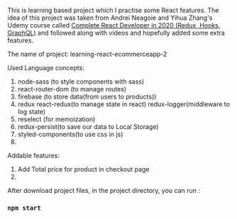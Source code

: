 This is learning based project which I practise some React features. The idea of this project was taken from Andrei Neagoie and Yihua Zhang's Udemy course called [ Complete React Developer in 2020 (Redux, Hooks, GraphQL)](https://www.udemy.com/course/complete-react-developer-zero-to-mastery/) and followed along with videos and hopefully added some extra features.

The name of project: learning-react-ecommerceapp-2

Used Language concepts:

1. node-sass (to style components with sass)
2. react-router-dom (to manage routes)
3. firebase (to store data(from users to products))
4. redux react-redux(to manage state in react) redux-logger(middleware to log state)
5. reselect (for memoization)
6. redux-persist(to save our data to Local Storage)
7. styled-components(to use css in js)
8. 

Addable features:

1. Add Total price for product in checkout page
2.

After download project files, in the project directory, you can run :

### `npm start`
